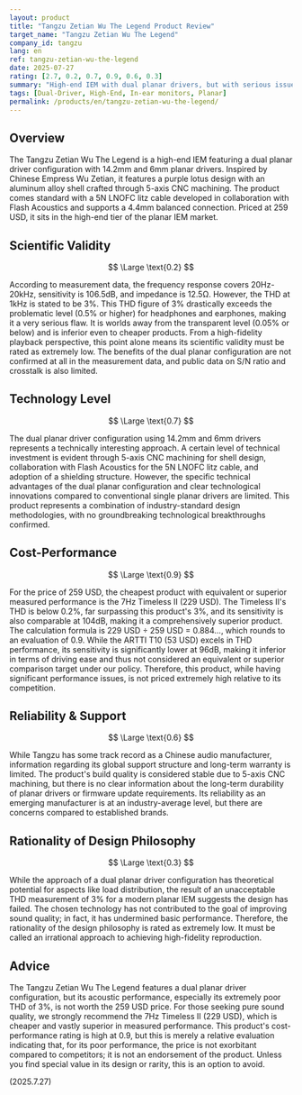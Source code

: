 ```yaml
---
layout: product
title: "Tangzu Zetian Wu The Legend Product Review"
target_name: "Tangzu Zetian Wu The Legend"
company_id: tangzu
lang: en
ref: tangzu-zetian-wu-the-legend
date: 2025-07-27
rating: [2.7, 0.2, 0.7, 0.9, 0.6, 0.3]
summary: "High-end IEM with dual planar drivers, but with serious issues in measured performance"
tags: [Dual-Driver, High-End, In-ear monitors, Planar]
permalink: /products/en/tangzu-zetian-wu-the-legend/
---
```

## Overview

The Tangzu Zetian Wu The Legend is a high-end IEM featuring a dual planar driver configuration with 14.2mm and 6mm planar drivers. Inspired by Chinese Empress Wu Zetian, it features a purple lotus design with an aluminum alloy shell crafted through 5-axis CNC machining. The product comes standard with a 5N LNOFC litz cable developed in collaboration with Flash Acoustics and supports a 4.4mm balanced connection. Priced at 259 USD, it sits in the high-end tier of the planar IEM market.

## Scientific Validity

$$ \Large \text{0.2} $$

According to measurement data, the frequency response covers 20Hz-20kHz, sensitivity is 106.5dB, and impedance is 12.5Ω. However, the THD at 1kHz is stated to be 3%. This THD figure of 3% drastically exceeds the problematic level (0.5% or higher) for headphones and earphones, making it a very serious flaw. It is worlds away from the transparent level (0.05% or below) and is inferior even to cheaper products. From a high-fidelity playback perspective, this point alone means its scientific validity must be rated as extremely low. The benefits of the dual planar configuration are not confirmed at all in the measurement data, and public data on S/N ratio and crosstalk is also limited.

## Technology Level

$$ \Large \text{0.7} $$

The dual planar driver configuration using 14.2mm and 6mm drivers represents a technically interesting approach. A certain level of technical investment is evident through 5-axis CNC machining for shell design, collaboration with Flash Acoustics for the 5N LNOFC litz cable, and adoption of a shielding structure. However, the specific technical advantages of the dual planar configuration and clear technological innovations compared to conventional single planar drivers are limited. This product represents a combination of industry-standard design methodologies, with no groundbreaking technological breakthroughs confirmed.

## Cost-Performance

$$ \Large \text{0.9} $$

For the price of 259 USD, the cheapest product with equivalent or superior measured performance is the 7Hz Timeless II (229 USD). The Timeless II's THD is below 0.2%, far surpassing this product's 3%, and its sensitivity is also comparable at 104dB, making it a comprehensively superior product. The calculation formula is 229 USD ÷ 259 USD = 0.884..., which rounds to an evaluation of 0.9. While the ARTTI T10 (53 USD) excels in THD performance, its sensitivity is significantly lower at 96dB, making it inferior in terms of driving ease and thus not considered an equivalent or superior comparison target under our policy. Therefore, this product, while having significant performance issues, is not priced extremely high relative to its competition.

## Reliability & Support

$$ \Large \text{0.6} $$

While Tangzu has some track record as a Chinese audio manufacturer, information regarding its global support structure and long-term warranty is limited. The product's build quality is considered stable due to 5-axis CNC machining, but there is no clear information about the long-term durability of planar drivers or firmware update requirements. Its reliability as an emerging manufacturer is at an industry-average level, but there are concerns compared to established brands.

## Rationality of Design Philosophy

$$ \Large \text{0.3} $$

While the approach of a dual planar driver configuration has theoretical potential for aspects like load distribution, the result of an unacceptable THD measurement of 3% for a modern planar IEM suggests the design has failed. The chosen technology has not contributed to the goal of improving sound quality; in fact, it has undermined basic performance. Therefore, the rationality of the design philosophy is rated as extremely low. It must be called an irrational approach to achieving high-fidelity reproduction.

## Advice

The Tangzu Zetian Wu The Legend features a dual planar driver configuration, but its acoustic performance, especially its extremely poor THD of 3%, is not worth the 259 USD price. For those seeking pure sound quality, we strongly recommend the 7Hz Timeless II (229 USD), which is cheaper and vastly superior in measured performance. This product's cost-performance rating is high at 0.9, but this is merely a relative evaluation indicating that, for its poor performance, the price is not exorbitant compared to competitors; it is not an endorsement of the product. Unless you find special value in its design or rarity, this is an option to avoid.

(2025.7.27)
